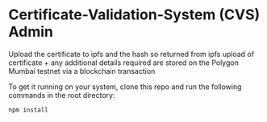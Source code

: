 # Certificate-Validation-System (CVS) Admin

Upload the certificate to ipfs and the hash so returned from ipfs upload of certificate + any additional details required are stored on the Polygon Mumbai testnet via a blockchain transaction

To get it running on your system, clone this repo and run the following commands in the root directory:

```shell
npm install
```

